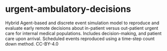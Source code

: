 # urgent-ambulatory-decisions
Hybrid Agent-based and discrete event simulation model to reproduce and evaluate early remote decisions about in-patient versus out-patient urgent care for internal medical populations. Includes decision-making, and patient care upon arrival. Scheduled events reproduced using a time-step count down method. CC-BY-4.0
